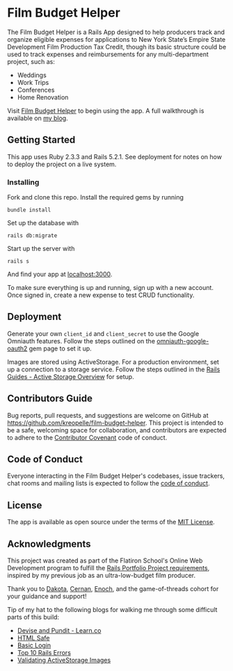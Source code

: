 # Film Budget Helper

The Film Budget Helper is a Rails App designed to help producers track and organize eligible expenses for applications to New York State’s Empire State Development Film Production Tax Credit, though its basic structure could be used to track expenses and reimbursements for any multi-department project, such as:

* Weddings
* Work Trips
* Conferences
* Home Renovation

Visit [Film Budget Helper](https://limitless-mountain-62032.herokuapp.com/) to begin using the app. A full walkthrough is available on [my blog](http://kaylareopelle.com/film_budget_helper_-_rails_project).

## Getting Started

This app uses Ruby 2.3.3 and Rails 5.2.1. See deployment for notes on how to deploy the project on a live system.

### Installing

Fork and clone this repo. Install the required gems by running

```
bundle install
```

Set up the database with

```
rails db:migrate
```

Start up the server with

```
rails s
```

And find your app at [localhost:3000](http://localhost:3000).

To make sure everything is up and running, sign up with a new account. Once signed in, create a new expense to test CRUD functionality.

## Deployment

Generate your own `client_id` and `client_secret` to use the Google Omniauth features. Follow the steps outlined on the [omniauth-google-oauth2](https://github.com/zquestz/omniauth-google-oauth2) gem page to set it up.

Images are stored using ActiveStorage. For a production environment, set up a connection to a storage service. Follow the steps outlined in the [Rails Guides - Active Storage Overview](https://edgeguides.rubyonrails.org/active_storage_overview.html) for setup.

## Contributors Guide

Bug reports, pull requests, and suggestions are welcome on GitHub at https://github.com/kreopelle/film-budget-helper. This project is intended to be a safe, welcoming space for collaboration, and contributors are expected to adhere to the [Contributor Covenant](http://contributor-covenant.org) code of conduct.

## Code of Conduct

Everyone interacting in the Film Budget Helper's codebases, issue trackers, chat rooms and mailing lists is expected to follow the [code of conduct](https://github.com/kreopelle/film-budget-helper/blob/master/CODE_OF_CONDUCT.md).

## License

The app is available as open source under the terms of the [MIT License](https://github.com/kreopelle/film-budget-helper/blob/master/LICENSE.md).

## Acknowledgments

This project was created as part of the Flatiron School's Online Web Development program to fulfill the [Rails Portfolio Project requirements](https://github.com/learn-co-students/rails-assessment-v-000), inspired by my previous job as an ultra-low-budget film producer.

Thank you to [Dakota](https://github.com/DakotaLMartinez), [Cernan](https://github.com/cernanb), [Enoch](https://github.com/Enoch2k2), and the game-of-threads cohort for your guidance and support!

Tip of my hat to the following blogs for walking me through some difficult parts of this build:
* [Devise and Pundit - Learn.co](https://learn.co/lessons/devise_pundit_readme)
* [HTML Safe](https://gist.github.com/joekur/73779c40c481a2f8a44f)
* [Basic Login](https://www.railstutorial.org/book/basic_login)
* [Top 10 Rails Errors](https://rollbar.com/blog/top-10-ruby-on-rails-errors/)
* [Validating ActiveStorage Images](https://www.youtube.com/watch?v=qP7kFDimygc)
